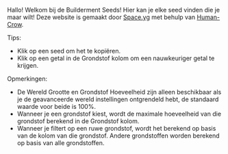 Hallo! Welkom bij de Builderment Seeds! Hier kan je elke seed vinden die je maar wilt! Deze website is gemaakt door <a href="https://discordapp.com/users/710012954736590908" target="_blank">Space.yg</a> met behulp van <a href="https://discordapp.com/users/947807205028139018" target="_blank">Human-Crow</a>.

Tips:
- Klik op een seed om het te kopiëren.
- Klik op een getal in de Grondstof kolom om een nauwkeuriger getal te krijgen.

Opmerkingen:
- De Wereld Grootte en Grondstof Hoeveelheid zijn alleen beschikbaar als je de geavanceerde wereld instellingen ontgrendeld hebt, de standaard waarde voor beide is 100%.
- Wanneer je een grondstof kiest, wordt de  maximale hoeveelheid van die grondstof berekend in de Grondstof kolom.
- Wanneer je filtert op een ruwe grondstof, wordt het berekend op basis van de kolom van die grondstof. Andere grondstoffen worden berekend op basis van alle grondstoffen.